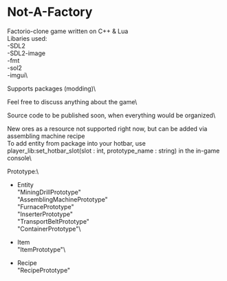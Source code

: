 # Not-A-Factory

Factorio-clone game written on C++ & Lua\
Libaries used:\
-SDL2\
-SDL2-image\
-fmt\
-sol2\
-imgui\

Supports packages (modding)\

Feel free to discuss anything about the game\

Source code to be published soon, when everything would be organized\

New ores as a resource not supported right now, but can be added via assembling machine recipe\
To add entity from package into your hotbar, use player_lib:set_hotbar_slot(slot : int, prototype_name : string) in the in-game console\

Prototype:\
- Entity\
"MiningDrillPrototype"\
"AssemblingMachinePrototype"\
"FurnacePrototype"\
"InserterPrototype"\
"TransportBeltPrototype"\
"ContainerPrototype"\

- Item\
"ItemPrototype"\

- Recipe\
"RecipePrototype"
